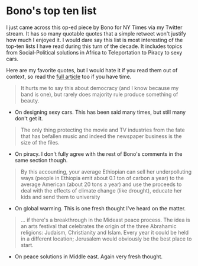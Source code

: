 Bono's top ten list
===
I just came across this op-ed piece by Bono for NY Times via my Twitter stream. It has so many quotable quotes that a simple retweet won't justify how much I enjoyed it. I would dare say this list is most interesting of the top-ten lists I have read during this turn of the decade. It includes topics from Social-Political solutions in Africa to Teleportation to Piracy to sexy cars.  
  
Here are my favorite quotes, but I would hate it if you read them out of context, so read the [full article][0] too if you have time.  

> It hurts me to say this about democracy (and I know because my band is one), but rarely does majority rule produce something of beauty.  
> 

- On designing sexy cars. This has been said many times, but still many don't get it.  

> The only thing protecting the movie and TV industries from the fate that has befallen music and indeed the newspaper business is the size of the files.  
> 

- On piracy. I don't fully agree with the rest of Bono's comments in the same section though.    

> By this accounting, your average Ethiopian can sell her underpolluting ways (people in Ethiopia emit about 0.1 ton of carbon a year) to the average American (about 20 tons a year) and use the proceeds to deal with the effects of climate change (like drought), educate her kids and send them to university  
> 

- On global warming. This is one fresh thought I've heard on the matter.   

> ... if there's a breakthrough in the Mideast peace process. The idea is an arts festival that celebrates the origin of the three Abrahamic religions: Judaism, Christianity and Islam. Every year it could be held in a different location; Jerusalem would obviously be the best place to start.  
> 

- On peace solutions in Middle east. Again very fresh thought.

[0]: http://www.nytimes.com/2010/01/03/opinion/03bono.html?pagewanted=1

